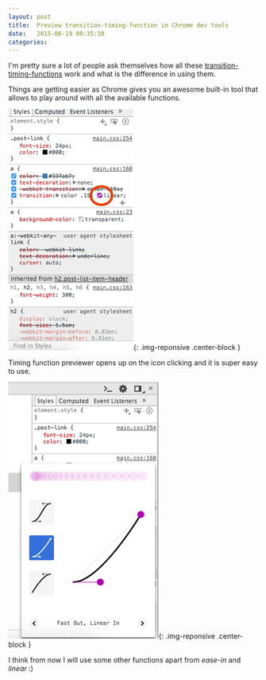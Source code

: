 ```yaml
---
layout: post
title:  Preview transition-timing-function in Chrome dev tools
date:   2015-06-19 00:35:10
categories:
---
```


I'm pretty sure a lot of people ask themselves how all these <a href="http://www.w3schools.com/cssref/css3_pr_transition-timing-function.asp" target="_blank">transition-timing-functions</a> work and what is the difference in using them.

Things are getting easier as Chrome gives you an awesome built-in tool that allows to play around with all the available functions.

![Chrome tool to play around with timing functions on dev console](/images/posts/chrome-dev-tools-timing-function-tool.png){: .img-reponsive .center-block }

Timing function previewer opens up on the icon clicking and it is super easy to use.

![Chrome tool to play around with timing functions](/images/posts/timing-tool.png){: .img-reponsive .center-block }

I think from now I will use some other functions apart from _ease-in_ and _linear_ :)
